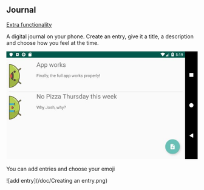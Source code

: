 ## Journal 



[Extra functionality](https://github.com/artix15/Journal/blob/master/doc/extra.md)



A digital journal on your phone. Create an entry, give it a title, a description and choose how you feel at the time. 



![Basic app](/doc/Journal_horizontal.png)



You can add entries and choose your emoji



![add entry](/doc/Creating an entry.png)

